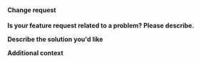 #### Change request

**Is your feature request related to a problem? Please describe.**

<!--- A clear and concise description of what the problem is. Ex. I'm always frustrated when [...] -->

**Describe the solution you'd like**

<!--- A clear and concise description of what you want to happen. -->

**Additional context**

<!--- Add any other context or screenshots about the feature request here. -->
